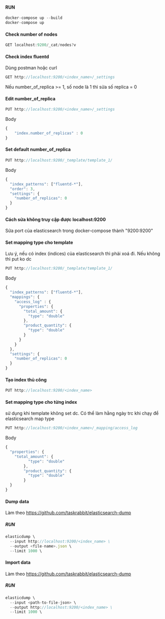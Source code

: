 #### RUN
```javascript
docker-compose up --build
docker-compose up
```
#### Check number of nodes
```javascript
GET localhost:9200/_cat/nodes?v
```
#### Check index fluentd 
Dùng postman hoặc curl
```javascript
GET http://localhost:9200/<index_name>/_settings
```
Nếu number_of_replica >= 1, số node là 1 thì sửa số replica = 0
#### Edit number_of_replica
```javascript
PUT http://localhost:9200/<index_name>/_settings
```
Body
```javascript
{
	"index.number_of_replicas" : 0
}
```
#### Set default number_of_replica
```javascript
PUT http://localhost:9200/_template/template_1/
```
Body
```javascript
{
  "index_patterns": ["fluentd-*"],       
  "order": 3,                     
  "settings": {
    "number_of_replicas": 0
  }
}
```

#### Cách sửa không truy cập được localhost:9200
Sửa port của elasticsearch trong docker-compose thành "9200:9200"

#### Set mapping type cho template
Lưu ý, nếu có index (indices) của elasticsearch thì phải xoá đi. Nếu không thì put ko dc
```javascript
PUT http://localhost:9200/_template/template_1/
```
Body
```javascript
{
  "index_patterns": ["fluentd-*"], 
  "mappings": {
    "access_log" : {
      "properties": {
        "total_amount": {
          "type": "double"
        },
        "product_quantity": {
          "type": "double"
        }
      }
    }
  },
  "settings": {
    "number_of_replicas": 0
  }
}
```
#### Tạo index thủ công
```javascript
PUT http://localhost:9200/<index_name>
```

#### Set mapping type cho từng index
sử dụng khi template không set dc. Có thể làm hằng ngày trc khi chạy để elasticsearch map type
```javascript
PUT http://localhost:9200/<index_name>/_mapping/access_log 
```
Body
```javascript 
{
  "properties": {
    "total_amount": {
          "type": "double"
        },
        "product_quantity": {
          "type": "double"
        }
  }
}
```
#### Dump data
Làm theo https://github.com/taskrabbit/elasticsearch-dump
##### RUN
```javascript 
elasticdump \
  --input http://localhost:9200/<index_name> \
  --output <file-name>.json \
  --limit 1000 \
```

#### Import data
Làm theo https://github.com/taskrabbit/elasticsearch-dump
##### RUN
```javascript 
elasticdump \
  --input <path-to-file-json> \
  --output http://localhost:9200/<index_name> \
  --limit 1000 \
```
